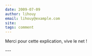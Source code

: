 ```yaml
---
date: 2009-07-09
author: lihouy
email: lihouy@example.com
site: 
tags: comment
---
```


<p>Merci pour cette explication, vive le net !</p>
---